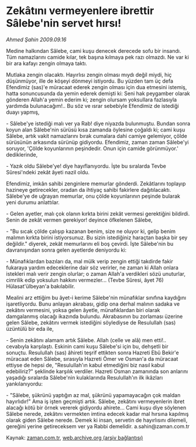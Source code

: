 # Zekâtını vermeyenlere ibrettir Sâlebe'nin servet hırsı!

*Ahmed Şahin 2009.09.16*

<tr><td class="metin" colspan="2" style="padding-top: 20px; padding-left: 5px; ">Medine halkından Sâlebe, cami kuşu denecek derecede sofu bir insandı. Tüm namazlarını camide kılar, tek başına kılmaya pek razı olmazdı. Ne var ki bir ara kafayı zengin olmaya taktı.</td></tr><tr><td class="metin" colspan="2" style="padding-top: 20px; padding-left: 5px; "><p>Mutlaka zengin olacaktı. Hayırlısı zengin olması mıydı değil miydi, hiç düşünmüyor, ille de köşeyi dönmeyi istiyordu. Bu yüzden tam üç defa Efendimiz (sas)'e müracaat ederek zengin olması için dua etmesini istemiş, hatta sonuncusunda da yemin ederek demişti ki: Seni hak peygamber olarak gönderen Allah'a yemin ederim ki; zengin olursam yoksullara fazlasıyla yardımda bulunacağım!.. Bu söz ve ısrar sebebiyle Efendimiz de istediği duayı yapmış,
<p>- Sâlebe'ye istediği malı ver ya Rab! diye niyazda bulunmuştu. Bundan sonra koyun alan Sâlebe'nin sürüsü kısa zamanda öylesine çoğaldı ki; cami kuşu Sâlebe, artık vakit namazlarını bırak cumalara dahi camiye gelemiyor, çölde sürüsünün arkasında sürünüp gidiyordu. Efendimiz, zaman zaman Sâlebe'yi soruyor, 'Çölde koyunlarının peşindedir. Onun için camide görünmüyor.' dediklerinde,
<p>- Yazık oldu Sâlebe'ye! diye hayıflanıyordu. İşte bu sıralarda Tevbe Sûresi'ndeki zekât âyeti nazil oldu.
<p>Efendimiz, imkân sahibi zenginlere memurlar gönderdi. Zekâtlarını toplayıp hazineye getirecekler, oradan da ihtiyaç sahibi fakirlere dağıtılacaktı. Sâlebe'ye de uğrayan memurlar, onu çölde koyunlarının peşinde bularak yeni durumu anlattılar.
<p>- Gelen ayetler, malı çok olanın kırkta birini zekât vermesi gerektiğini bildirdi. Senin de zekât vermen gerekiyor! deyince öfkelenen Sâlebe,
<p>- "Bu sıcak çölde çalışıp kazanan benim, size ne oluyor ki, gelip benim malımın kırkta birini istiyorsunuz. Bu sizin istediğiniz haraçtan başka bir şey değildir." diyerek, zekât memurlarını eli boş çevirdi. İşte Sâlebe'nin bu davranışından sonra gelen ayetlerde deniyordu ki:
<p>- Münafıklardan bazıları da, mal mülk verip zengin ettiği takdirde fakir fukaraya yardım edeceklerine dair söz verirler, ne zaman ki Allah onlara istekleri malı verir zengin olurlar; o zaman Allah'a verdikleri sözü unuturlar, cimrilik edip yoksulun hakkını vermezler... (Tevbe Sûresi, âyet 76) Hülasat'ülbeyan'a bakılabilir.
<p>Mealini arz ettiğim bu âyet-i kerime Sâlebe'nin münafıklar sınıfına kaydığını işaretliyordu. Bunu anlayan akrabası, gidip ona derhal malının sadaka ve zekâtını vermesini, yoksa gelen âyetle, münafıklardan biri olarak damgalanmış olacağı ikazında bulundu. Akrabasının bu zorlaması üzerine gelen Sâlebe, zekâtını vermek istediğini söylediyse de Resulullah (sas) üzüntülü bir eda ile,
<p> - Senin zekâtını alamam artık Sâlebe. Allah (celle ve alâ) men etti!.. cevabıyla karşılaştı. Eskinin cami kuşu Sâlebe'si için bu, dehşetli bir sonuçtu. Resulullah (sas) âhireti teşrif ettikten sonra Hazreti Ebû Bekir'e müracaat eden Sâlebe, sırasıyla Hazreti Ömer ve Osman'a da müracaat ettiyse de hepsi de, "Resulullah'ın kabul etmediğini biz nasıl kabul edebiliriz?" şeklinde karşılık verdiler. Hazreti Osman zamanında son anlarını yaşadığı sıralarda Sâlebe'nin kulaklarında Resulullah'ın ilk ikâzları yankılanıyordu:
<p>- "Sâlebe, şükrünü yaptığın az mal, şükrünü yapamayacağın çok maldan hayırlıdır!" Ama iş işten geçmişti artık. Sâlebe, zekâtını vermeyenlerin ibret alacağı kötü bir örnek vererek gidiyordu ahirete... Cami kuşu diye söylenen Sâlebe nerede, zekâtını vermekten imtina edecek kadar mal hırsına kapılmış olarak giden Sâlebe nerede. Demek ki insan, servetin de hayırlısını dilemeli, gereğini yerine getireceksem ver ya Rabbi demelidir. a.sahin@zaman.com.tr<br/></p></p></p></p></p></p></p></p></p></p></td></tr>

Kaynak: [zaman.com.tr](http://zaman.com.tr/yazar.do?yazino=892832), [web.archive.org (arşiv bağlantısı)](http://web.archive.org/web/20100112132319/http://www.zaman.com.tr:80/yazar.do?yazino=892832)
